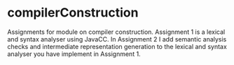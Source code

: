 # compilerConstruction
Assignments for module on compiler construction. Assignment 1 is a lexical and syntax analyser using JavaCC. In Assignment 2 I add semantic analysis checks and intermediate representation generation to the lexical and syntax analyser you have implement in Assignment 1.
